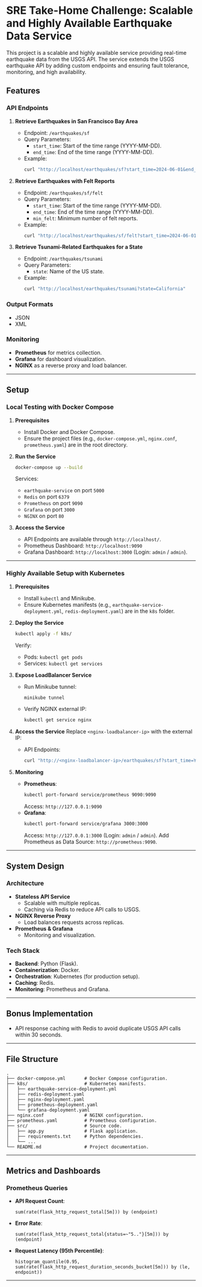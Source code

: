 # SRE Take-Home Challenge: Scalable and Highly Available Earthquake Data Service

This project is a scalable and highly available service providing real-time earthquake data from the USGS API. The service extends the USGS earthquake API by adding custom endpoints and ensuring fault tolerance, monitoring, and high availability.

## Features

### API Endpoints

1. **Retrieve Earthquakes in San Francisco Bay Area**
   - Endpoint: `/earthquakes/sf`
   - Query Parameters:
     - `start_time`: Start of the time range (YYYY-MM-DD).
     - `end_time`: End of the time range (YYYY-MM-DD).
   - Example:
     ```bash
     curl "http://localhost/earthquakes/sf?start_time=2024-06-01&end_time=2024-06-16"
     ```

2. **Retrieve Earthquakes with Felt Reports**
   - Endpoint: `/earthquakes/sf/felt`
   - Query Parameters:
     - `start_time`: Start of the time range (YYYY-MM-DD).
     - `end_time`: End of the time range (YYYY-MM-DD).
     - `min_felt`: Minimum number of felt reports.
   - Example:
     ```bash
     curl "http://localhost/earthquakes/sf/felt?start_time=2024-06-01&end_time=2024-06-16&min_felt=10"
     ```

3. **Retrieve Tsunami-Related Earthquakes for a State**
   - Endpoint: `/earthquakes/tsunami`
   - Query Parameters:
     - `state`: Name of the US state.
   - Example:
     ```bash
     curl "http://localhost/earthquakes/tsunami?state=California"
     ```

### Output Formats
- JSON
- XML

### Monitoring
- **Prometheus** for metrics collection.
- **Grafana** for dashboard visualization.
- **NGINX** as a reverse proxy and load balancer.

---

## Setup

### Local Testing with Docker Compose

1. **Prerequisites**
   - Install Docker and Docker Compose.
   - Ensure the project files (e.g., `docker-compose.yml`, `nginx.conf`, `prometheus.yaml`) are in the root directory.

2. **Run the Service**
   ```bash
   docker-compose up --build
   ```
   Services:
   - `earthquake-service` on port `5000`
   - `Redis` on port `6379`
   - `Prometheus` on port `9090`
   - `Grafana` on port `3000`
   - `NGINX` on port `80`

3. **Access the Service**
   - API Endpoints are available through `http://localhost/`.
   - Prometheus Dashboard: `http://localhost:9090`
   - Grafana Dashboard: `http://localhost:3000` (Login: `admin` / `admin`).

---

### Highly Available Setup with Kubernetes

1. **Prerequisites**
   - Install `kubectl` and Minikube.
   - Ensure Kubernetes manifests (e.g., `earthquake-service-deployment.yml`, `redis-deployment.yaml`) are in the `k8s` folder.

2. **Deploy the Service**
   ```bash
   kubectl apply -f k8s/
   ```
   Verify:
   - Pods: `kubectl get pods`
   - Services: `kubectl get services`

3. **Expose LoadBalancer Service**
   - Run Minikube tunnel:
     ```bash
     minikube tunnel
     ```
   - Verify NGINX external IP:
     ```bash
     kubectl get service nginx
     ```

4. **Access the Service**
   Replace `<nginx-loadbalancer-ip>` with the external IP:
   - API Endpoints:
     ```bash
     curl "http://<nginx-loadbalancer-ip>/earthquakes/sf?start_time=YYYY-MM-DD&end_time=YYYY-MM-DD"
     ```

5. **Monitoring**
   - **Prometheus**:
     ```bash
     kubectl port-forward service/prometheus 9090:9090
     ```
     Access: `http://127.0.0.1:9090`
   - **Grafana**:
     ```bash
     kubectl port-forward service/grafana 3000:3000
     ```
     Access: `http://127.0.0.1:3000` (Login: `admin` / `admin`).
     Add Prometheus as Data Source: `http://prometheus:9090`.

---

## System Design

### Architecture
- **Stateless API Service**
  - Scalable with multiple replicas.
  - Caching via Redis to reduce API calls to USGS.
- **NGINX Reverse Proxy**
  - Load balances requests across replicas.
- **Prometheus & Grafana**
  - Monitoring and visualization.

### Tech Stack
- **Backend**: Python (Flask).
- **Containerization**: Docker.
- **Orchestration**: Kubernetes (for production setup).
- **Caching**: Redis.
- **Monitoring**: Prometheus and Grafana.

---

## Bonus Implementation
- API response caching with Redis to avoid duplicate USGS API calls within 30 seconds.

---

## File Structure
```
.
├── docker-compose.yml       # Docker Compose configuration.
├── k8s/                     # Kubernetes manifests.
│   ├── earthquake-service-deployment.yml
│   ├── redis-deployment.yaml
│   ├── nginx-deployment.yaml
│   ├── prometheus-deployment.yaml
│   └── grafana-deployment.yaml
├── nginx.conf               # NGINX configuration.
├── prometheus.yaml          # Prometheus configuration.
├── src/                     # Source code.
│   ├── app.py               # Flask application.
│   ├── requirements.txt     # Python dependencies.
│   └── ...
└── README.md                # Project documentation.
```

---

## Metrics and Dashboards

### Prometheus Queries
- **API Request Count**:
  ```promql
  sum(rate(flask_http_request_total[5m])) by (endpoint)
  ```
- **Error Rate**:
  ```promql
  sum(rate(flask_http_request_total{status=~"5.."}[5m])) by (endpoint)
  ```
- **Request Latency (95th Percentile)**:
  ```promql
  histogram_quantile(0.95, sum(rate(flask_http_request_duration_seconds_bucket[5m])) by (le, endpoint))
  ```

---
